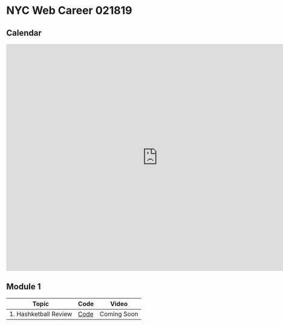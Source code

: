 # NYC Web Career 021819

## Calendar
<iframe src="https://calendar.google.com/calendar/embed?src=flatironschool.com_tbp7g1lf0tfdf3quohkpivj4f4%40group.calendar.google.com&ctz=America%2FNew_York" style="border: 0" width="800" height="600" frameborder="0" scrolling="no"></iframe>

## Module 1
| Topic            | Code                | Video                |
| -----            | ----                | -----                |
| 1. Hashketball Review | [Code](https://github.com/learn-co-students/nyc-web-students-021819/tree/master/01-hashketball-review) | Coming Soon |

